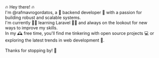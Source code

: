 🔥 Hey there! 🔥 <br />
I'm @rafmavrogordatos, a 🚀 backend developer 🚀 with a passion for building robust and scalable systems.<br />
I'm currently 🧑‍💼 learning Laravel 🧑‍💼 and always on the lookout for new ways to improve my skills.
<br />
In my 🕰 free time, you'll find me tinkering with open source projects 💻 or exploring the latest trends in web development 🌟.<br />
<br />
Thanks for stopping by! 🙏
